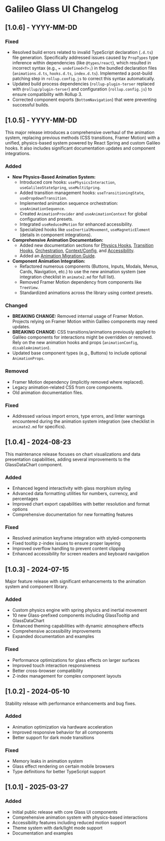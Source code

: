 # Galileo Glass UI Changelog

## [1.0.6] - YYYY-MM-DD

### Fixed

*   Resolved build errors related to invalid TypeScript declaration (`.d.ts`) file generation. Specifically addressed issues caused by `PropTypes` type inference within dependencies (like `@types/react`), which resulted in incorrect syntax (e.g., `= undefined<T>;`) in the bundled declaration files (`animations.d.ts`, `hooks.d.ts`, `index.d.ts`). Implemented a post-build patching step in `rollup.config.js` to correct this syntax automatically.
*   Updated build process dependencies (`rollup-plugin-terser` replaced with `@rollup/plugin-terser`) and configuration (`rollup.config.js`) to ensure compatibility with Rollup 3.
*   Corrected component exports (`BottomNavigation`) that were preventing successful builds.

## [1.0.5] - YYYY-MM-DD

This major release introduces a comprehensive overhaul of the animation system, replacing previous methods (CSS transitions, Framer Motion) with a unified, physics-based system powered by React Spring and custom Galileo hooks. It also includes significant documentation updates and component integrations.

### Added

*   **New Physics-Based Animation System:**
    *   Introduced core hooks: `usePhysicsInteraction`, `useGalileoStateSpring`, `useMultiSpring`.
    *   Added transition management hooks: `useTransitioningState`, `useDropdownTransition`.
    *   Implemented animation sequence orchestration: `useAnimationSequence`.
    *   Created `AnimationProvider` and `useAnimationContext` for global configuration and presets.
    *   Integrated `useReducedMotion` for enhanced accessibility.
    *   Specialized hooks like `useInertialMovement`, `useMagneticElement` (details in component integrations).
*   **Comprehensive Animation Documentation:**
    *   Added new documentation sections for [Physics Hooks](../docs/animations/physics-hooks.md), [Transition Hooks](../docs/animations/transition-hooks.md), [Orchestration](../docs/animations/orchestration.md), [Context/Config](../docs/animations/context-config.md), and [Accessibility](../docs/animations/accessibility.md).
    *   Added an [Animation Migration Guide](../docs/migration/animation-migration-v1.0.5.md).
*   **Component Animation Integration:**
    *   Refactored numerous components (Buttons, Inputs, Modals, Menus, Cards, Navigation, etc.) to use the new animation system (see integration checklist in `animate2.md` for full list).
    *   Removed Framer Motion dependency from components like `TreeView`.
    *   Standardized animations across the library using context presets.

### Changed

*   **BREAKING CHANGE:** Removed internal usage of Framer Motion. Projects relying on Framer Motion within Galileo components may need updates.
*   **BREAKING CHANGE:** CSS transitions/animations previously applied to Galileo components for interactions might be overridden or removed. Rely on the new animation hooks and props (`animationConfig`, `disableAnimation`).
*   Updated base component types (e.g., Buttons) to include optional `AnimationProps`.

### Removed

*   Framer Motion dependency (implicitly removed where replaced).
*   Legacy animation-related CSS from core components.
*   Old animation documentation files.

### Fixed

*   Addressed various import errors, type errors, and linter warnings encountered during the animation system integration (see checklist in `animate2.md` for specifics).

## [1.0.4] - 2024-08-23

This maintenance release focuses on chart visualizations and data presentation capabilities, adding several improvements to the GlassDataChart component.

### Added
- Enhanced legend interactivity with glass morphism styling
- Advanced data formatting utilities for numbers, currency, and percentages
- Improved chart export capabilities with better resolution and format options
- Comprehensive documentation for new formatting features

### Fixed
- Resolved animation keyframe integration with styled-components
- Fixed tooltip z-index issues to ensure proper layering
- Improved overflow handling to prevent content clipping
- Enhanced accessibility for screen readers and keyboard navigation

## [1.0.3] - 2024-07-15

Major feature release with significant enhancements to the animation system and component library.

### Added
- Custom physics engine with spring physics and inertial movement
- 10 new Glass-prefixed components including GlassTooltip and GlassDataChart
- Enhanced theming capabilities with dynamic atmosphere effects
- Comprehensive accessibility improvements
- Expanded documentation and examples

### Fixed
- Performance optimizations for glass effects on larger surfaces
- Improved touch interaction responsiveness
- Better cross-browser compatibility
- Z-index management for complex component layouts

## [1.0.2] - 2024-05-10

Stability release with performance enhancements and bug fixes.

### Added
- Animation optimization via hardware acceleration
- Improved responsive behavior for all components
- Better support for dark mode transitions

### Fixed
- Memory leaks in animation system
- Glass effect rendering on certain mobile browsers
- Type definitions for better TypeScript support

## [1.0.1] - 2025-03-27

### Added
- Initial public release with core Glass UI components
- Comprehensive animation system with physics-based interactions
- Accessibility features including reduced motion support
- Theme system with dark/light mode support
- Documentation and examples 